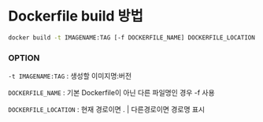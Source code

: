 # Dockerfile build 방법

```bash
docker build -t IMAGENAME:TAG [-f DOCKERFILE_NAME] DOCKERFILE_LOCATION
```

### OPTION

`-t IMAGENAME:TAG` : 생성할 이미지명:버전

`DOCKERFILE_NAME` : 기본 Dockerfile이 아닌 다른 파일명인 경우 -f 사용

`DOCKERFILE_LOCATION` : 현재 경로이면 . | 다른경로이면 경로명 표시
